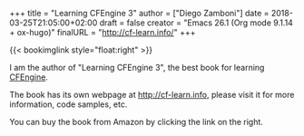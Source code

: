 +++
title = "Learning CFEngine 3"
author = ["Diego Zamboni"]
date = 2018-03-25T21:05:00+02:00
draft = false
creator = "Emacs 26.1 (Org mode 9.1.14 + ox-hugo)"
finalURL = "http://cf-learn.info/"
+++

{{< bookimglink style="float:right" >}}

I am the author of "Learning CFEngine 3", the best book for learning [CFEngine](http://cfengine.com/).

The book has its own webpage at <http://cf-learn.info>, please visit it for more information, code samples, etc.

You can buy the book from Amazon by clicking the link on the right.

<!--more-->

&nbsp;
